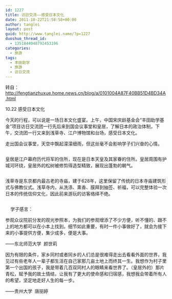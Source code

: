 ```yaml
---
id: 1227
title: 访日交流——感受日本文化
date: 2011-10-22T21:58:58+00:00
author: tanglei
layout: post
guid: http://www.tanglei.name/?p=1227
duoshuo_thread_id:
  - 1351844048792453196
categories:
  - 旅游
tags:
  - 丰田助学
  - 旅游
  - 访日交流
---
```

转自：http://fengtianzhuxue.home.news.cn/blog/a/0101004A87F40BB51D4BD34A.html

10.22 感受日本文化
  
今天的行程，可以说是一场日本文化盛宴。上午，中国宋庆龄基金会“丰田助学基金”项目访日交流团一行先后来到国会议事堂和皇居，了解日本的政治体制，下午，交流团一行又来到浅草寺、江户博物馆和台场，感受日本文化。

走出国会议事堂，天空中飘起濛濛细雨，但这丝毫不会影响学子们兴奋的心情。

<p style="text-indent: 0px;" align="center">
  <a href="http://misc.home.news.cn/public/images/original/00/40/AA/27/27.jpg" target="_blank"><img src="http://misc.home.news.cn/public/images/original/00/40/AA/27/27.jpg" alt=""  /></a>
</p>

皇居是江户幕府历代将军的住所，现在是日本天皇及其家眷的住所。皇居周围有护城河环绕，皇居外的松树被修剪得造型精致，展现出蓬勃的朝气。

<p style="text-indent: 0px;" align="center">
  <a href="http://misc.home.news.cn/public/images/original/00/40/AA/28/28.jpg" target="_blank"><img src="http://misc.home.news.cn/public/images/original/00/40/AA/28/28.jpg" alt=""  /></a>
</p>

浅草寺是东京都内最古老的寺庙，建于628年，这里保留了传统的日本寺庙建筑形式与佛教仪式。浅草寺内，从洗涤、熏香、膜拜到抽签、祈福，可以完整体验一次日本的传统信仰文化，因此前来游玩的访客络绎不绝。

<p style="text-indent: 0px;" align="center">
  <a href="http://misc.home.news.cn/public/images/original/00/40/AA/29/29.jpg" target="_blank"><img src="http://misc.home.news.cn/public/images/original/00/40/AA/29/29.jpg" alt=""  /></a>
</p>

    学子感言：

参观众议院前分发的观光参照本，为我们的参观增添了不少方便，听不懂的、跟不上的地方都可以在小本上找到。细节如此重要，有时一件小事做好了，就会为接下来的小事提供方便，集少成多，便是大事。

——东北师范大学  颜世莉
  
因为有限的条件，家乡同村或者同乡的人们总是很难得走出去看看外面的世界，我见过有些老年人一辈子都生活在自己家那几亩土地上而终其一生。我想作为村子里第一个出国的孩子，我是带着几百双同村人的眼睛来看世界了。（皇居外的）那片青松，赋予我的故土情结，让我有了更大的使命感和归宿感，我想我会带着所有人的希望，坚定地走好人生的每一步。

——贵州大学  唐丽婷
